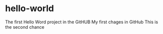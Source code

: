 # hello-world
The first Hello Word project in the GitHUB
My first chages in GitHub
This is the second chance
